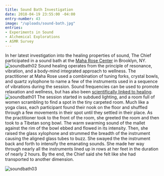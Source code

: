 ```yaml
---
title: Sound Bath Investigation
date: 2018-04-19 23:55:00 -04:00
entry-number: 43
image: "/uploads/sound-bath.jpg"
entries:
- Experiments in Sound
- Alchemical Explorations
- ASMR Survey
---
```


In her latest investigation into the healing properties of sound, The Chief participated in a sound bath at the [Maha Rose Center](https://www.maharose.com/) in Brooklyn, NY.
![soundbath02](/uploads/soundbath02)
Sound healing operates from the principle of resonance, vibration, and a body-mind integrated approach to wellness. The practitioner at Maha Rose used a combination of tuning forks, crystal bowls, and quartz xylophone to name a few of the instruments used in a sequence of vibrations during the session. Sound frequencies can be used to promote relaxation and wellness, but has also been [scientifically linked to healing](https://onlinelibrary.wiley.com/doi/full/10.1111/j.1365-2044.2005.04287.x).
![soundbath01](/uploads/soundbath01)
The session started in subdued lighting, and a room full of women scrambling to find a spot in the tiny carpeted room. Much like a yoga class, each participant found their nook on the floor and shuffled through a few movements in their spot until they settled in their place. As the practitioner took to the front of the room, she greeted the room and then took to a Tibetan song bowl. The warm swarming sound of the mallet against the rim of the bowl ebbed and flowed in its intensity. Then, she raised the glass xylophone and strummed the breadth of the instrument causing the aligned glass tubes to buzz. She swayed the the instrument back and forth to intensify the emanating sounds. She made her way through nearly all the instruments lined up in rows at her feet in the duration of nearly 2 hours. By the end, the Chief said she felt like she had transported to another dimension.

![soundbath03](/uploads/soundbath03)